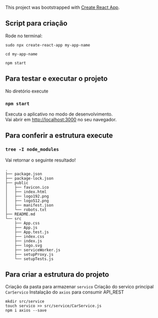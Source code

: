 This project was bootstrapped with [Create React App](https://github.com/facebook/create-react-app).

## Script para criação

Rode no terminal:

```
sudo npx create-react-app my-app-name

cd my-app-name

npm start

```

## Para testar e executar o projeto

No diretório execute

### `npm start`

Executa o aplicativo no modo de desenvolvimento. <br />
Vai abrir em [http://localhost:3000](http://localhost:3000) no seu navegador.


## Para conferir a estrutura execute

### `tree -I node_modules`

Vai retornar o seguinte resultado!
```
.
├── package.json
├── package-lock.json
├── public
│   ├── favicon.ico
│   ├── index.html
│   ├── logo192.png
│   ├── logo512.png
│   ├── manifest.json
│   └── robots.txt
├── README.md
└── src
    ├── App.css
    ├── App.js
    ├── App.test.js
    ├── index.css
    ├── index.js
    ├── logo.svg
    ├── serviceWorker.js
    ├── setupProxy.js
    └── setupTests.js
```

## Para criar a estrutura do projeto

Criação da pasta para armazenar `servico`
Criação do servico principal `CarServico`
Instalação do `axios` para consumir API_REST

```
mkdir src/service 
touch servico >> src/service/CarService.js
npm i axios --save

```
